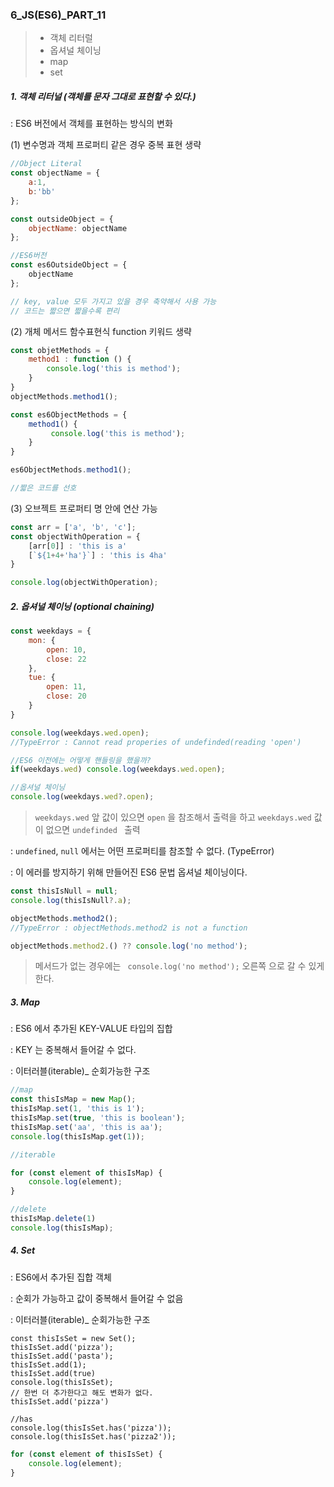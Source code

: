 ### 6_JS(ES6)_PART_11

> * 객체 리터럴
> * 옵셔널 체이닝
> * map
> * set



##### 1. 객체 리터널 (객체를 문자 그대로 표현할 수 있다.)

: ES6 버전에서 객체를 표현하는 방식의 변화 

(1) 변수명과 객체 프로퍼티 같은 경우 중복 표현 생략

```javascript
//Object Literal 
const objectName = {
    a:1,
    b:'bb'
};

const outsideObject = {
    objectName: objectName
};

//ES6버전 
const es6OutsideObject = {
    objectName
};

// key, value 모두 가지고 있을 경우 축약해서 사용 가능 
// 코드는 짧으면 짧을수록 편리
```

(2) 개체 메서드 함수표현식 function 키워드 생략 

```javascript
const objetMethods = {
    method1 : function () {
        console.log('this is method');
    }
}
objectMethods.method1();

const es6ObjectMethods = {
    method1() {
         console.log('this is method');
    }
}

es6ObjectMethods.method1();

//짧은 코드를 선호
```

(3) 오브젝트 프로퍼티 명 안에 연산 가능 

```javascript
const arr = ['a', 'b', 'c'];
const objectWithOperation = {
    [arr[0]] : 'this is a'
    [`${1+4+'ha'}`] : 'this is 4ha'
}

console.log(objectWithOperation);
```



##### 2. 옵셔널 체이닝 (optional chaining)

```javascript
const weekdays = {
    mon: {
        open: 10, 
        close: 22
    }, 
    tue: {
        open: 11,
        close: 20
    }
}
```

```javascript
console.log(weekdays.wed.open);
//TypeError : Cannot read properies of undefinded(reading 'open')

//ES6 이전에는 어떻게 핸들링을 했을까?
if(weekdays.wed) console.log(weekdays.wed.open);
```

```js
//옵셔널 체이닝 
console.log(weekdays.wed?.open);
```

> `weekdays.wed` 앞 값이 있으면 `open` 을 참조해서 출력을 하고 `weekdays.wed` 값이 없으면 `undefinded ` 출력



: `undefined`, `null` 에서는 어떤 프로퍼티를 참조할 수 없다. (TypeError)

:  이 에러를 방지하기 위해 만들어진 ES6 문법 옵셔널 체이닝이다. 

```javascript
const thisIsNull = null;
console.log(thisIsNull?.a);
```

```js
objectMethods.method2();
//TypeError : objectMethods.method2 is not a function
```

```js
objectMethods.method2.() ?? console.log('no method');
```

> 메서드가 없는 경우에는 ` console.log('no method');` 오른쪽 으로 갈 수 있게 한다. 



##### 3. Map

: ES6 에서 추가된 KEY-VALUE 타입의 집합 

: KEY 는 중복해서 들어갈 수 없다. 

: 이터러블(iterable)_ 순회가능한 구조 

```js
//map
const thisIsMap = new Map();
thisIsMap.set(1, 'this is 1');
thisIsMap.set(true, 'this is boolean');
thisIsMap.set('aa', 'this is aa');
console.log(thisIsMap.get(1));
```

```js
//iterable

for (const element of thisIsMap) {
    console.log(element);
}

//delete
thisIsMap.delete(1)
console.log(thisIsMap);
```



##### 4. Set

: ES6에서 추가된 집합 객체

: 순회가 가능하고 값이 중복해서 들어갈 수 없음 

: 이터러블(iterable)_ 순회가능한 구조 

```JS
const thisIsSet = new Set();
thisIsSet.add('pizza');
thisIsSet.add('pasta');
thisIsSet.add(1);
thisIsSet.add(true)
console.log(thisIsSet);
// 한번 더 추가한다고 해도 변화가 없다.
thisIsSet.add('pizza')

//has
console.log(thisIsSet.has('pizza'));
console.log(thisIsSet.has('pizza2'));
```

```js
for (const element of thisIsSet) {
    console.log(element);
}
```

